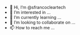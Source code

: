 - 👋 Hi, I’m @sfrancocleartech
- 👀 I’m interested in ...
- 🌱 I’m currently learning ...
- 💞️ I’m looking to collaborate on ...
- 📫 How to reach me ...

<!---
sfrancocleartech/sfrancocleartech is a ✨ special ✨ repository because its `README.md` (this file) appears on your GitHub profile.
You can click the Preview link to take a look at your changes.
--->
